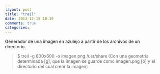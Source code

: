 ```yaml
---
layout: post
title: "treil"
date: 2013-12-15 18:19
comments: true
categories: 
---
```

Generador de una imagen en azulejo a partir de los archivos de un directorio.

>$ treil -g 800x600 -o imagen.png /usr/share (Con una geometria determinada [g], que la imagen se guarde como imagen.png [o] y el directorio del cual crear la imagen)

